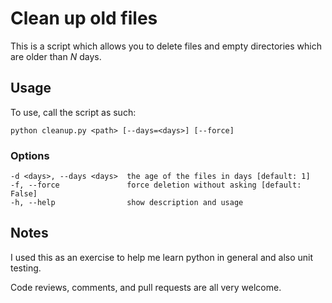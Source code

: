# Clean up old files

This is a script which allows you to delete files and empty directories which are older than *N* days.

## Usage

To use, call the script as such:

    python cleanup.py <path> [--days=<days>] [--force]

### Options

    -d <days>, --days <days>  the age of the files in days [default: 1]
    -f, --force               force deletion without asking [default: False]
    -h, --help                show description and usage

## Notes

I used this as an exercise to help me learn python in general and also unit testing.

Code reviews, comments, and pull requests are all very welcome.
